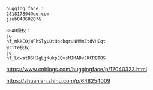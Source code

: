 ```shell
hugging face :
281817894@qq.com
jiub840602Q*&

READ授权：
jo
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
write授权：
jo
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
```

https://www.cnblogs.com/huggingface/p/17040323.html

https://zhuanlan.zhihu.com/p/648254009
